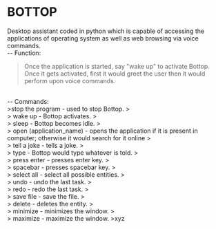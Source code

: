 # BOTTOP
Desktop assistant coded in python which is capable of accessing the applications of operating system as well as web browsing via voice commands.
<br>
-- Function:
> Once the application is started, say "wake up" to activate Bottop. Once it gets activated, first it would greet the user then it would perform upon voice commands.
<br>
-- Commands:
<br>
>stop the program - used to stop Bottop.
> <br>
> wake up - Bottop activates.
> <br>
> sleep - Bottop becomes idle.
> <br>
> open (application_name) - opens the application if it is present in computer; otherwise it would search for it online
> <br>
> tell a joke - tells a joke.
> <br>
> type - Bottop would type whatever is told.
> <br>
> press enter - presses enter key.
> <br>
> spacebar - presses spacebar key.
> <br>
> select all - select all possible entities.
> <br>
> undo - undo the last task.
> <br>
> redo - redo the last task.
> <br>
> save file - save the file.
> <br>
> delete - deletes the entity.
> <br>
> minimize - minimizes the window.
> <br>
> maximize - maximize the window.
>xyz
